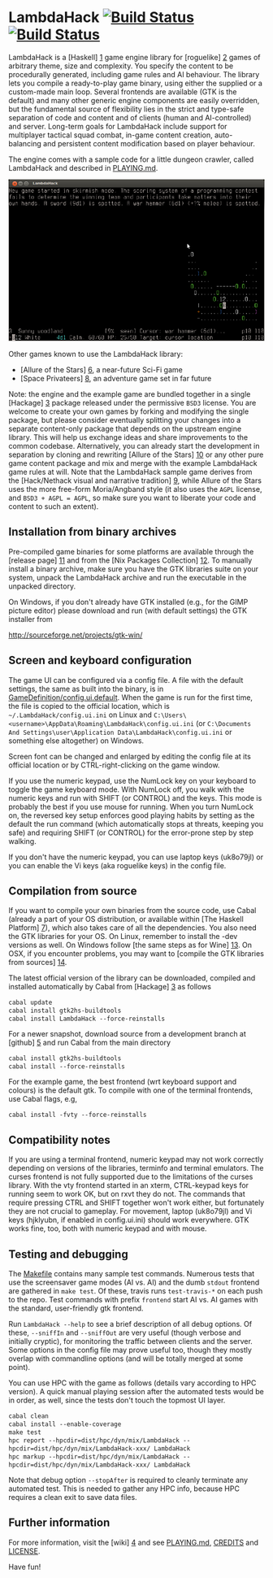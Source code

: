 LambdaHack [![Build Status](https://travis-ci.org/LambdaHack/LambdaHack.svg?branch=master)](https://travis-ci.org/LambdaHack/LambdaHack)[![Build Status](https://drone.io/github.com/LambdaHack/LambdaHack/status.png)](https://drone.io/github.com/LambdaHack/LambdaHack/latest)
==========

LambdaHack is a [Haskell] [1] game engine library for [roguelike] [2]
games of arbitrary theme, size and complexity. You specify the content
to be procedurally generated, including game rules and AI behaviour.
The library lets you compile a ready-to-play game binary, using either
the supplied or a custom-made main loop. Several frontends are available
(GTK is the default) and many other generic engine components
are easily overridden, but the fundamental source of flexibility lies
in the strict and type-safe separation of code and content and of clients
(human and AI-controlled) and server. Long-term goals for LambdaHack include
support for multiplayer tactical squad combat, in-game content creation,
auto-balancing and persistent content modification based on player behaviour.

The engine comes with a sample code for a little dungeon crawler,
called LambdaHack and described in [PLAYING.md](GameDefinition/PLAYING.md).

![gameplay screenshot](https://raw.githubusercontent.com/LambdaHack/media/master/screenshot/skirmish1.png)

Other games known to use the LambdaHack library:

* [Allure of the Stars] [6], a near-future Sci-Fi game
* [Space Privateers] [8], an adventure game set in far future

Note: the engine and the example game are bundled together in a single
[Hackage] [3] package released under the permissive `BSD3` license.
You are welcome to create your own games by forking and modifying
the single package, but please consider eventually splitting your changes
into a separate content-only package that depends on the upstream
engine library. This will help us exchange ideas and share improvements
to the common codebase. Alternatively, you can already start the development
in separation by cloning and rewriting [Allure of the Stars] [10]
or any other pure game content package and mix and merge with the example
LambdaHack game rules at will. Note that the LambdaHack sample game
derives from the [Hack/Nethack visual and narrative tradition] [9],
while Allure of the Stars uses the more free-form Moria/Angband style
(it also uses the `AGPL` license, and `BSD3 + AGPL = AGPL`,
so make sure you want to liberate your code and content to such an extent).


Installation from binary archives
---------------------------------

Pre-compiled game binaries for some platforms are available through
the [release page] [11] and from the [Nix Packages Collection] [12].
To manually install a binary archive, make sure you have the GTK
libraries suite on your system, unpack the LambdaHack archive
and run the executable in the unpacked directory.

On Windows, if you don't already have GTK installed (e.g., for the GIMP
picture editor) please download and run (with default settings)
the GTK installer from

http://sourceforge.net/projects/gtk-win/


Screen and keyboard configuration
---------------------------------

The game UI can be configured via a config file.
A file with the default settings, the same as built into the binary, is in
[GameDefinition/config.ui.default](GameDefinition/config.ui.default).
When the game is run for the first time, the file is copied to the official
location, which is `~/.LambdaHack/config.ui.ini` on Linux and
`C:\Users\<username>\AppData\Roaming\LambdaHack\config.ui.ini`
(or `C:\Documents And Settings\user\Application Data\LambdaHack\config.ui.ini`
or something else altogether) on Windows.

Screen font can be changed and enlarged by editing the config file
at its official location or by CTRL-right-clicking on the game window.

If you use the numeric keypad, use the NumLock key on your keyboard
to toggle the game keyboard mode. With NumLock off, you walk with the numeric
keys and run with SHIFT (or CONTROL) and the keys. This mode is probably
the best if you use mouse for running. When you turn NumLock on,
the reversed key setup enforces good playing habits by setting as the default
the run command (which automatically stops at threats, keeping you safe)
and requiring SHIFT (or CONTROL) for the error-prone step by step walking.

If you don't have the numeric keypad, you can use laptop keys (uk8o79jl)
or you can enable the Vi keys (aka roguelike keys) in the config file.


Compilation from source
-----------------------

If you want to compile your own binaries from the source code,
use Cabal (already a part of your OS distribution, or available within
[The Haskell Platform] [7]), which also takes care of all the dependencies.
You also need the GTK libraries for your OS. On Linux, remember to install
the -dev versions as well. On Windows follow [the same steps as for Wine] [13].
On OSX, if you encounter problems, you may want to
[compile the GTK libraries from sources] [14].

The latest official version of the library can be downloaded,
compiled and installed automatically by Cabal from [Hackage] [3] as follows

    cabal update
    cabal install gtk2hs-buildtools
    cabal install LambdaHack --force-reinstalls

For a newer snapshot, download source from a development branch
at [github] [5] and run Cabal from the main directory

    cabal install gtk2hs-buildtools
    cabal install --force-reinstalls

For the example game, the best frontend (wrt keyboard support and colours)
is the default gtk. To compile with one of the terminal frontends,
use Cabal flags, e.g,

    cabal install -fvty --force-reinstalls


Compatibility notes
-------------------

If you are using a terminal frontend, numeric keypad may not work
correctly depending on versions of the libraries, terminfo and terminal
emulators. The curses frontend is not fully supported due to the limitations
of the curses library. With the vty frontend started in an xterm,
CTRL-keypad keys for running seem to work OK, but on rxvt they do not.
The commands that require pressing CTRL and SHIFT together won't
work either, but fortunately they are not crucial to gameplay.
For movement, laptop (uk8o79jl) and Vi keys (hjklyubn, if enabled
in config.ui.ini) should work everywhere. GTK works fine, too, both
with numeric keypad and with mouse.


Testing and debugging
---------------------

The [Makefile](Makefile) contains many sample test commands.
Numerous tests that use the screensaver game modes (AI vs. AI)
and the dumb `stdout` frontend are gathered in `make test`.
Of these, travis runs `test-travis-*` on each push to the repo.
Test commands with prefix `frontend` start AI vs. AI games
with the standard, user-friendly gtk frontend.

Run `LambdaHack --help` to see a brief description of all debug options.
Of these, `--sniffIn` and `--sniffOut` are very useful (though verbose
and initially cryptic), for monitoring the traffic between clients
and the server. Some options in the config file may prove useful too,
though they mostly overlap with commandline options (and will be totally
merged at some point).

You can use HPC with the game as follows (details vary according
to HPC version). A quick manual playing session
after the automated tests would be in order, as well, since the tests don't
touch the topmost UI layer.

    cabal clean
    cabal install --enable-coverage
    make test
    hpc report --hpcdir=dist/hpc/dyn/mix/LambdaHack --hpcdir=dist/hpc/dyn/mix/LambdaHack-xxx/ LambdaHack
    hpc markup --hpcdir=dist/hpc/dyn/mix/LambdaHack --hpcdir=dist/hpc/dyn/mix/LambdaHack-xxx/ LambdaHack

Note that debug option `--stopAfter` is required to cleanly terminate
any automated test. This is needed to gather any HPC info, because HPC
requires a clean exit to save data files.


Further information
-------------------

For more information, visit the [wiki] [4]
and see [PLAYING.md](GameDefinition/PLAYING.md), [CREDITS](CREDITS)
and [LICENSE](LICENSE).

Have fun!



[1]: http://www.haskell.org/
[2]: http://roguebasin.roguelikedevelopment.org/index.php?title=Berlin_Interpretation
[3]: http://hackage.haskell.org/package/LambdaHack
[4]: https://github.com/LambdaHack/LambdaHack/wiki
[5]: http://github.com/LambdaHack/LambdaHack
[6]: http://allureofthestars.com
[7]: http://www.haskell.org/platform
[8]: https://github.com/tuturto/space-privateers
[9]: https://github.com/LambdaHack/LambdaHack/wiki/Sample-dungeon-crawler

[10]: https://github.com/AllureOfTheStars/Allure
[11]: https://github.com/LambdaHack/LambdaHack/releases/latest
[12]: http://hydra.cryp.to/search?query=LambdaHack
[13]: http://www.haskell.org/haskellwiki/GHC_under_Wine#Code_that_uses_gtk2hs
[14]: http://www.edsko.net/2014/04/27/haskell-including-gtk-on-mavericks

